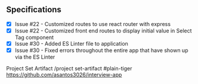 ## Specifications

- [X] Issue #22 - Customized routes to use react router with express
- [X] Issue #22 - Customized front end routes to display initial value in Select Tag component
- [X] Issue #30 - Added ES Linter file to application
- [X] Issue #30 - Fixed errors throughout the entire app that have shown up via the ES Linter

Project Set Artifact
/project set-artifact #plain-tiger https://github.com/asantos3026/interview-app
